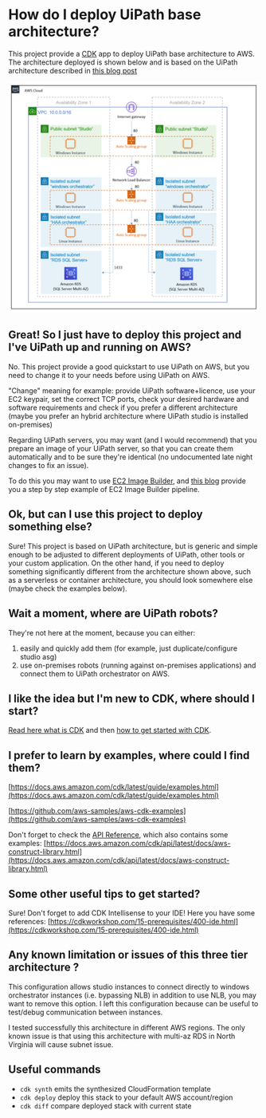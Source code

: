 # How do I deploy UiPath base architecture?

This project provide a [CDK](https://docs.aws.amazon.com/cdk/latest/guide/home.html) app to deploy UiPath base architecture to AWS. The architecture deployed is shown below and is based on the UiPath architecture described in [this blog post](https://aws.amazon.com/blogs/architecture/field-notes-deploying-uipath-rpa-software-on-aws/)

![chart](lib/img/three-tier-reference-architecture.png)

## Great! So I just have to deploy this project and I've UiPath up and running on AWS?

No. This project provide a good quickstart to use UiPath on AWS, but you need to change it to your needs before using UiPath on AWS.

"Change" meaning for example: provide UiPath software+licence, use your EC2 keypair, set the correct TCP ports, check your desired hardware and software requirements and check if you prefer a different architecture (maybe you prefer an hybrid architecture where UiPath studio is installed on-premises)

Regarding UiPath servers, you may want (and I would recommend) that you prepare an image of your UiPath server, so that you can create them automatically and to be sure they're identical (no undocumented late night changes to fix an issue).

To do this you may want to use [EC2 Image Builder](https://docs.aws.amazon.com/imagebuilder/latest/userguide/what-is-image-builder.html), and [this blog](https://aws.amazon.com/blogs/mt/create-immutable-servers-using-ec2-image-builder-aws-codepipeline/) provide you a step by step example of EC2 Image Builder pipeline.

## Ok, but can I use this project to deploy something else?

Sure! This project is based on UiPath architecture, but is generic and simple enough to be adjusted to different deployments of UiPath, other tools or your custom application. On the other hand, if you need to deploy something significantly different from the architecture shown above, such as a serverless or container architecture, you should look somewhere else (maybe check the examples below).

## Wait a moment, where are UiPath robots?

They're not here at the moment, because you can either:
1) easily and quickly add them (for example, just duplicate/configure studio asg)
2) use on-premises robots (running against on-premises applications) and connect them to UiPath orchestrator on AWS.

## I like the idea but I'm new to CDK, where should I start?

[Read here what is CDK](https://docs.aws.amazon.com/cdk/latest/guide/home.html) and then [how to get started with CDK](https://docs.aws.amazon.com/cdk/latest/guide/getting_started.html).

## I prefer to learn by examples, where could I find them?

[https://docs.aws.amazon.com/cdk/latest/guide/examples.html](https://docs.aws.amazon.com/cdk/latest/guide/examples.html)

[https://github.com/aws-samples/aws-cdk-examples](https://github.com/aws-samples/aws-cdk-examples)

Don't forget to check the [API Reference](https://docs.aws.amazon.com/cdk/api/latest/docs/aws-construct-library.html), which also contains some examples:
[https://docs.aws.amazon.com/cdk/api/latest/docs/aws-construct-library.html](https://docs.aws.amazon.com/cdk/api/latest/docs/aws-construct-library.html)

## Some other useful tips to get started?

Sure! Don't forget to add CDK Intellisense to your IDE! Here you have some references:
[https://cdkworkshop.com/15-prerequisites/400-ide.html](https://cdkworkshop.com/15-prerequisites/400-ide.html)

## Any known limitation or issues of this three tier architecture ?

This configuration allows studio instances to connect directly to windows orchestrator instances (i.e. bypassing NLB) in addition to use NLB, you may want to remove this option. I left this configuration because can be useful to test/debug communication between instances.

I tested successfully this architecture in different AWS regions. The only known issue is that using this architecture with multi-az RDS in North Virginia will cause subnet issue.


## Useful commands

 * `cdk synth`       emits the synthesized CloudFormation template
 * `cdk deploy`      deploy this stack to your default AWS account/region
 * `cdk diff`        compare deployed stack with current state
